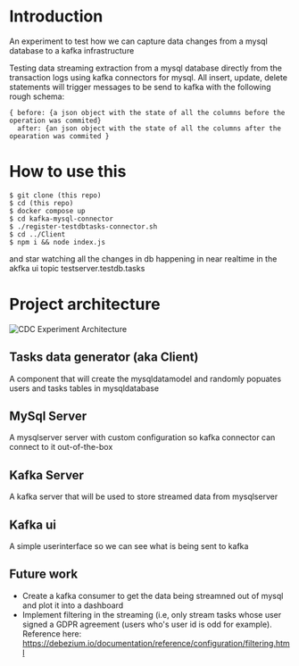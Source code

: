 # Introduction
An experiment to test how we can capture data changes from a mysql database to a kafka infrastructure

Testing data streaming extraction from a mysql database directly from the transaction logs using kafka connectors for mysql. All insert, update, delete statements will trigger messages to be send to kafka with the following rough schema:
``` 
{ before: {a json object with the state of all the columns before the operation was commited}
  after: {an json object with the state of all the columns after the opearation was commited }
```

# How to use this
```
$ git clone (this repo)
$ cd (this repo)
$ docker compose up
$ cd kafka-mysql-connector
$ ./register-testdbtasks-connector.sh
$ cd ../Client
$ npm i && node index.js
```
and star watching all the changes in db happening in near realtime in the akfka ui topic testserver.testdb.tasks

# Project architecture
![CDC Experiment Architecture](https://user-images.githubusercontent.com/19814911/123679784-d26f9780-d83f-11eb-98fa-a9d1ffff0533.png)


## Tasks data generator (aka Client)
A component that will create the mysqldatamodel and randomly popuates users and tasks tables in mysqldatabase


## MySql Server
A mysqlserver server with custom configuration so kafka connector can connect to it out-of-the-box 

## Kafka Server
A kafka server that will be used to store streamed data from mysqlserver

## Kafka ui
A simple userinterface so we can see what is being sent to kafka

## Future work
- Create a kafka consumer to get the data being streamned out of mysql and plot it into a dashboard
- Implement filtering in the streaming (i.e, only stream tasks whose user signed a GDPR agreement (users who's user id is odd for example). Reference here: https://debezium.io/documentation/reference/configuration/filtering.html
